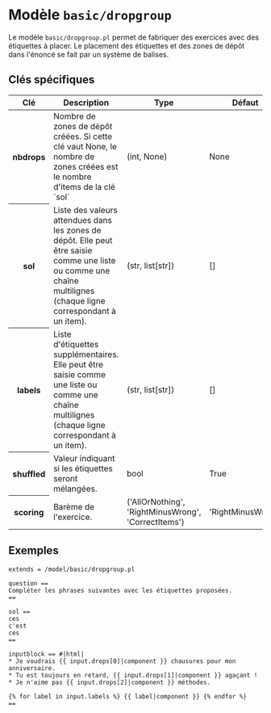 # Modèle `basic/dropgroup`

Le modèle `basic/dropgroup.pl` permet de fabriquer des exercices avec des étiquettes à placer. Le placement des étiquettes et des zones de dépôt dans l'énoncé se fait par un système de balises.

## Clés spécifiques

<table class="table">
<thead>
<tr>
<th scope="col">Clé</th>
<th scope="col">Description</th>
<th scope="col">Type</th>
<th scope="col">Défaut</th>
</tr>
</thead>
<tbody>

<tr>
<th scope="row"> nbdrops </th>
<td> Nombre de zones de dépôt créées. Si cette clé vaut None, le nombre de zones créées est le nombre d&#39;items de la clé `sol` </td>
<td> (int, None) </td>
<td> None </td>
</tr>

<tr>
<th scope="row"> sol </th>
<td> Liste des valeurs attendues dans les zones de dépôt. Elle peut être saisie comme une liste ou comme une chaîne multilignes (chaque ligne correspondant à un item). </td>
<td> (str, list[str]) </td>
<td> [] </td>
</tr>

<tr>
<th scope="row"> labels </th>
<td> Liste d&#39;étiquettes supplémentaires. Elle peut être saisie comme une liste ou comme une chaîne multilignes (chaque ligne correspondant à un item). </td>
<td> (str, list[str]) </td>
<td> [] </td>
</tr>

<tr>
<th scope="row"> shuffled </th>
<td> Valeur indiquant si les étiquettes seront mélangées. </td>
<td> bool </td>
<td> True </td>
</tr>

<tr>
<th scope="row"> scoring </th>
<td> Barème de l&#39;exercice. </td>
<td> (&#39;AllOrNothing&#39;, &#39;RightMinusWrong&#39;, &#39;CorrectItems&#39;) </td>
<td> &#39;RightMinusWrong&#39; </td>
</tr>

</tbody>
</table>


## Exemples

```
extends = /model/basic/dropgroup.pl

question ==
Compléter les phrases suivantes avec les étiquettes proposées.
==

sol ==
ces
c'est
ces
==

inputblock == #|html|
* Je voudrais {{ input.drops[0]|component }} chausures pour mon anniversaire.
* Tu est toujours en retard, {{ input.drops[1]|component }} agaçant !
* Je n'aime pas {{ input.drops[2]|component }} méthodes.

{% for label in input.labels %} {{ label|component }} {% endfor %}
==
```
